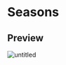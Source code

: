 <h1>Seasons</h1>

<h2>Preview</h2>

![untitled](https://user-images.githubusercontent.com/40349734/53341498-86536780-38c0-11e9-81f8-f761726f7a66.png)
